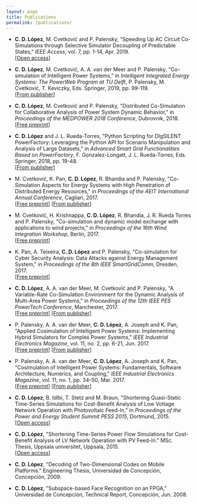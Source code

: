 ```yaml
---
layout: page
title: Publications
permalink: /publications/
---
```


* **C. D. López**, M. Cvetković and P. Palensky, "Speeding Up AC Circuit Co-Simulations through Selective Simulator Decoupling of Predictable States," *IEEE Access*, vol. 7, pp. 1-14, Apr. 2019.  
[[Open access](http://doi.org/10.1109/ACCESS.2019.2907773)]

* **C. D. López**, M. Cvetković, A. A. van der Meer and P. Palensky, "Co-simulation of Intelligent Power Systems," in *Intelligent Integrated Energy Systems: The PowerWeb Program at TU Delft*, P. Palensky, M. Cvetković, T. Keviczky, Eds. Springer, 2019, pp. 99-119.  
[[From publisher](https://doi.org/10.1007/978-3-030-00057-8_5)]

* **C. D. López**, M. Cvetković and P. Palensky, "Distributed Co-Simulation for Collaborative Analysis of Power System Dynamic Behavior," in *Proceedings of the MEDPOWER 2018 Conference*, Dubrovnik, 2018.  
[[Free preprint](../pdf/Lopez2018a.pdf)]

* **C. D. López** and J. L. Rueda-Torres, "Python Scripting for DIgSILENT PowerFactory: Leveraging the Python API for Scenario Manipulation and Analysis of Large Datasets," in *Advanced Smart Grid Functionalities Based on PowerFactory*, F. Gonzalez-Longatt, J. L. Rueda-Torres, Eds. Springer, 2018, pp. 19-48.  
[[From publisher](https://doi.org/10.1007/978-3-319-50532-9_2)]

* M. Cvetković, K. Pan, **C. D. López**, R. Bhandia and P. Palensky, "Co-Simulation Aspects for Energy Systems with High Penetration of Distributed Energy Resources," in *Proceedings of the AEIT International Annual Conference*, Cagliari, 2017.  
[[Free preprint](../pdf/Cvetkovic2017b.pdf)] [[From publisher](https://doi.org/10.23919/AEIT.2017.8240488)]

* M. Cvetković, H. Krishnappa, **C. D. López**, R. Bhandia, J. R. Rueda Torres and P. Palensky, "Co-simulation and dynamic model exchange with applications to wind projects," in *Proceedings of the 16th Wind Integration Workshop*, Berlin, 2017.  
[[Free preprint](../pdf/Cvetkovic2017a.pdf)]

* K. Pan, A. Teixeira, **C. D. López** and P. Palensky, "Co-simulation for Cyber Security Analysis: Data Attacks against Energy Management System," in *Proceedings of the 8th IEEE SmartGridComm*, Dresden, 2017.  
[[Free preprint](../pdf/Pan2017a.pdf)]

* **C. D. López**, A. A. van der Meer, M. Cvetković and P. Palensky, "A Variable-Rate Co-Simulation Environment for the Dynamic Analysis of Multi-Area Power Systems," in *Proceedings of the 12th IEEE PES PowerTech Conference*, Manchester, 2017.  
[[Free preprint](../pdf/Lopez2017a.pdf)] [[From publisher](http://doi.org/10.1109/PTC.2017.7981117)]

* P. Palensky, A. A. van der Meer, **C. D. López**, A. Joseph and K. Pan, "Applied Cosimulation of Intelligent Power Systems: Implementing Hybrid Simulators for Complex Power Systems," *IEEE Industrial Electronics Magazine*, vol. 11, no. 2, pp. 6-21, Jun. 2017.  
[[Free preprint](../pdf/Palensky2017b.pdf)] [[From publisher](http://doi.org/10.1109/MIE.2017.2671198)]

* P. Palensky, A. A. van der Meer, **C. D. López**, A. Joseph and K. Pan, "Cosimulation of Intelligent Power Systems: Fundamentals, Software Architecture, Numerics, and Coupling," *IEEE Industrial Electronics Magazine*, vol. 11, no. 1, pp. 34–50, Mar. 2017.  
[[Free preprint](../pdf/Palensky2017a.pdf)] [[From publisher](http://doi.org/10.1109/MIE.2016.2639825)]

* **C. D. López**, B. Idlbi, T. Stetz and M. Braun, "Shortening Quasi-Static Time-Series Simulations for Cost-Benefit Analysis of Low Voltage Network Operation with Photovoltaic Feed-In," in *Proceedings of the Power and Energy Student Summit PESS 2015*, Dortmund, 2015.  
[[Open access](https://doi.org/10.17877/DE290R-7108)]

* **C. D. López**, "Shortening Time-Series Power Flow Simulations for Cost-Benefit Analysis of LV Network Operation with PV Feed-In." MSc. Thesis, Uppsala universitet, Uppsala, 2015.  
[[Open access](https://nbn-resolving.org/urn:nbn:se:uu:diva-242099)]

* **C. D. López**, "Decoding of Two-Dimensional Codes on Mobile Platforms." Engineering Thesis, Universidad de Concepción, Concepción, 2009.

* **C. D. López**, "Subspace-based Face Recognition on an FPGA," Universidad de Concepción, Technical Report, Concepción, Jun. 2008.
